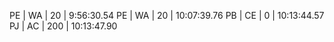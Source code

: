 PE | WA | 20 |  9:56:30.54 
PE | WA | 20 | 10:07:39.76 
PB | CE | 0 | 10:13:44.57 
PJ | AC | 200 | 10:13:47.90 
